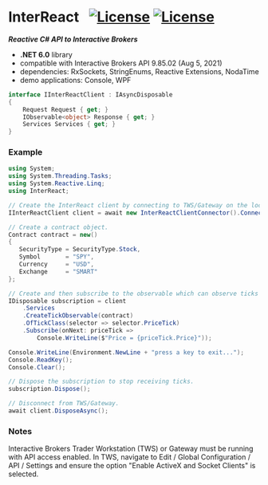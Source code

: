 # InterReact&nbsp;&nbsp; [![License](https://img.shields.io/badge/Version-0.1.2-blue)]() [![License](https://img.shields.io/badge/license-Apache%202.0-7755BB.svg)](https://opensource.org/licenses/Apache-2.0)

***Reactive C# API to Interactive Brokers***
- **.NET 6.0** library
- compatible with Interactive Brokers API 9.85.02 (Aug 5, 2021)
- dependencies: RxSockets, StringEnums, Reactive Extensions, NodaTime
- demo applications: Console, WPF

```csharp
interface IInterReactClient : IAsyncDisposable
{
    Request Request { get; }
    IObservable<object> Response { get; }
    Services Services { get; }
}
```
### Example ###
```csharp
using System;
using System.Threading.Tasks;
using System.Reactive.Linq;
using InterReact;
```
```csharp
// Create the InterReact client by connecting to TWS/Gateway on the local host.
IInterReactClient client = await new InterReactClientConnector().ConnectAsync();

// Create a contract object.
Contract contract = new()
{
   SecurityType = SecurityType.Stock,
   Symbol       = "SPY",
   Currency     = "USD",
   Exchange     = "SMART"
};

// Create and then subscribe to the observable which can observe ticks for the contract.
IDisposable subscription = client
    .Services
    .CreateTickObservable(contract)
    .OfTickClass(selector => selector.PriceTick)
    .Subscribe(onNext: priceTick => 
        Console.WriteLine($"Price = {priceTick.Price}"));

Console.WriteLine(Environment.NewLine + "press a key to exit...");
Console.ReadKey();
Console.Clear();

// Dispose the subscription to stop receiving ticks.
subscription.Dispose();

// Disconnect from TWS/Gateway.
await client.DisposeAsync();
```
### Notes ###

Interactive Brokers Trader Workstation (TWS) or Gateway must be running with API access enabled. In TWS, navigate to Edit / Global Configuration / API / Settings and ensure the option "Enable ActiveX and Socket Clients" is selected.
